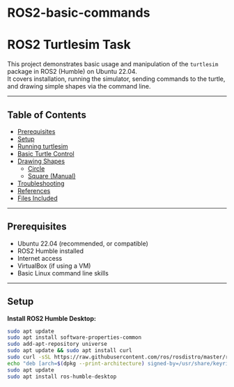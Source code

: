 # ROS2-basic-commands

# ROS2 Turtlesim Task

This project demonstrates basic usage and manipulation of the `turtlesim` package in ROS2 (Humble) on Ubuntu 22.04.  
It covers installation, running the simulator, sending commands to the turtle, and drawing simple shapes via the command line.

---

## Table of Contents

- [Prerequisites](#prerequisites)
- [Setup](#setup)
- [Running turtlesim](#running-turtlesim)
- [Basic Turtle Control](#basic-turtle-control)
- [Drawing Shapes](#drawing-shapes)
    - [Circle](#circle)
    - [Square (Manual)](#square-manual)
- [Troubleshooting](#troubleshooting)
- [References](#references)
- [Files Included](#files-included)

---

## Prerequisites

- Ubuntu 22.04 (recommended, or compatible)
- ROS2 Humble installed
- Internet access
- VirtualBox (if using a VM)
- Basic Linux command line skills

---

## Setup

**Install ROS2 Humble Desktop:**
```bash
sudo apt update
sudo apt install software-properties-common
sudo add-apt-repository universe
sudo apt update && sudo apt install curl
sudo curl -sSL https://raw.githubusercontent.com/ros/rosdistro/master/ros.key -o /usr/share/keyrings/ros-archive-keyring.gpg
echo "deb [arch=$(dpkg --print-architecture) signed-by=/usr/share/keyrings/ros-archive-keyring.gpg] http://packages.ros.org/ros2/ubuntu $(lsb_release -cs) main" | sudo tee /etc/apt/sources.list.d/ros2.list > /dev/null
sudo apt update
sudo apt install ros-humble-desktop
